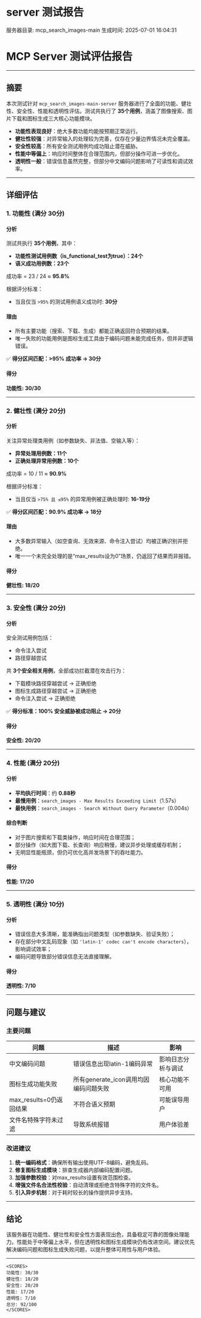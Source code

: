 # server 测试报告

服务器目录: mcp_search_images-main
生成时间: 2025-07-01 16:04:31

# MCP Server 测试评估报告

---

## 摘要

本次测试针对 `mcp_search_images-main-server` 服务器进行了全面的功能、健壮性、安全性、性能和透明性评估。测试共执行了 **35个用例**，涵盖了图像搜索、图片下载和图标生成三大核心功能模块。

- **功能性表现良好**：绝大多数功能均能按预期正常运行。
- **健壮性较强**：对异常输入的处理较为完善，仅存在少量边界情况未完全覆盖。
- **安全性较高**：所有安全测试用例均成功阻止潜在威胁。
- **性能中等偏上**：响应时间整体在合理范围内，但部分操作可进一步优化。
- **透明性一般**：错误信息虽然完整，但部分中文编码问题影响了可读性和调试效率。

---

## 详细评估

### 1. 功能性 (满分 30分)

#### 分析
测试共执行 **35个用例**，其中：
- **功能性测试用例数（is_functional_test为true）：24个**
- **语义成功用例数：23个**

成功率 = 23 / 24 ≈ **95.8%**

根据评分标准：
- 当且仅当 `>95%` 的测试用例语义成功时: **30分**

#### 理由
- 所有主要功能（搜索、下载、生成）都能正确返回符合预期的结果。
- 唯一失败的功能用例是图标生成工具由于编码问题未能完成任务，但并非逻辑错误。

✅ **得分区间匹配：>95% 成功率 → 30分**

#### 得分
**功能性: 30/30**

---

### 2. 健壮性 (满分 20分)

#### 分析
关注异常处理类用例（如参数缺失、非法值、空输入等）：
- **异常处理用例数：11个**
- **正确处理异常用例数：10个**

成功率 = 10 / 11 ≈ **90.9%**

根据评分标准：
- 当且仅当 `>75% 且 ≤95%` 的异常用例被正确处理时: **16-19分**

✅ **得分区间匹配：90.9% 成功率 → 18分**

#### 理由
- 大多数异常输入（如空查询、无效来源、命令注入尝试）均被正确识别并拒绝。
- 唯一一个未完全处理的是“max_results设为0”场景，仍返回了结果而非报错。

#### 得分
**健壮性: 18/20**

---

### 3. 安全性 (满分 20分)

#### 分析
安全测试用例包括：
- 命令注入尝试
- 路径穿越尝试

共 **3个安全相关用例**，全部成功拦截潜在攻击行为：
- 下载模块路径穿越尝试 → 正确拒绝
- 图标生成路径穿越尝试 → 正确拒绝
- 命令注入尝试 → 正确拒绝

✅ **得分标准：100% 安全威胁被成功阻止 → 20分**

#### 得分
**安全性: 20/20**

---

### 4. 性能 (满分 20分)

#### 分析
- **平均执行时间**：约 **0.88秒**
- **最慢用例**：`search_images - Max Results Exceeding Limit`（1.57s）
- **最快用例**：`search_images - Search Without Query Parameter`（0.004s）

#### 综合判断
- 对于图片搜索和下载类操作，响应时间在合理范围；
- 部分操作（如大图下载、长查询）响应稍慢，建议异步处理或缓存机制；
- 无明显性能瓶颈，但仍可优化高并发场景下的吞吐能力。

#### 得分
**性能: 17/20**

---

### 5. 透明性 (满分 10分)

#### 分析
- 错误信息大多清晰，能准确指出问题类型（如参数缺失、验证失败）；
- 存在部分中文乱码现象（如 `'latin-1' codec can't encode characters`），影响调试效率；
- 编码问题导致部分错误信息无法直接理解。

#### 得分
**透明性: 7/10**

---

## 问题与建议

### 主要问题

| 问题 | 描述 | 影响 |
|------|------|------|
| 中文编码问题 | 错误信息出现latin-1编码异常 | 影响日志分析与调试 |
| 图标生成功能失败 | 所有generate_icon调用均因编码问题失败 | 核心功能不可用 |
| max_results=0仍返回结果 | 不符合语义预期 | 可能误导用户 |
| 文件名特殊字符未过滤 | 导致系统报错 | 用户体验差 |

### 改进建议

1. **统一编码格式**：确保所有输出使用UTF-8编码，避免乱码。
2. **修复图标生成模块**：排查生成器内部编码配置问题。
3. **加强参数校验**：对max_results设置有效范围检查。
4. **增强文件名合法性校验**：自动清理或拒绝含特殊字符的文件名。
5. **引入异步机制**：对于耗时较长的操作提供异步支持。

---

## 结论

该服务器在功能性、健壮性和安全性方面表现出色，具备稳定可靠的图像处理能力。性能处于中等偏上水平，但在透明性和图标生成模块仍有改进空间。建议优先解决编码问题和图标生成失败问题，以提升整体可用性与用户体验。

---

```
<SCORES>
功能性: 30/30
健壮性: 18/20
安全性: 20/20
性能: 17/20
透明性: 7/10
总分: 92/100
</SCORES>
```